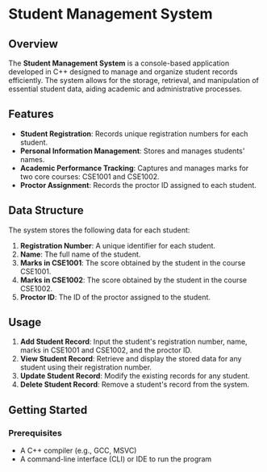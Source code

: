 # Student Management System

## Overview

The **Student Management System** is a console-based application developed in C++ designed to manage and organize student records efficiently. The system allows for the storage, retrieval, and manipulation of essential student data, aiding academic and administrative processes.

## Features

- **Student Registration**: Records unique registration numbers for each student.
- **Personal Information Management**: Stores and manages students' names.
- **Academic Performance Tracking**: Captures and manages marks for two core courses: CSE1001 and CSE1002.
- **Proctor Assignment**: Records the proctor ID assigned to each student.

## Data Structure

The system stores the following data for each student:
1. **Registration Number**: A unique identifier for each student.
2. **Name**: The full name of the student.
3. **Marks in CSE1001**: The score obtained by the student in the course CSE1001.
4. **Marks in CSE1002**: The score obtained by the student in the course CSE1002.
5. **Proctor ID**: The ID of the proctor assigned to the student.

## Usage

1. **Add Student Record**: Input the student's registration number, name, marks in CSE1001 and CSE1002, and the proctor ID.
2. **View Student Record**: Retrieve and display the stored data for any student using their registration number.
3. **Update Student Record**: Modify the existing records for any student.
4. **Delete Student Record**: Remove a student's record from the system.

## Getting Started

### Prerequisites

- A C++ compiler (e.g., GCC, MSVC)
- A command-line interface (CLI) or IDE to run the program
